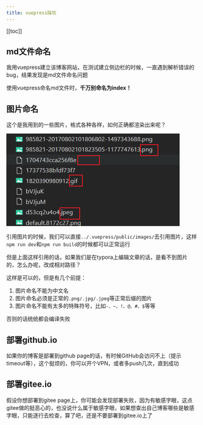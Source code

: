 ```yaml
---
title: vuepress踩坑
---
```


[[toc]]

## md文件命名

我用vuepress建立该博客网站，在测试建立侧边栏的时候，一直遇到解析错误的bug，结果发现是md文件命名问题

使用vuepress命名md文件时，**千万别命名为index！**

## 图片命名

这个是我用到的一些图片，格式各种各样，如何正确都渲染出来呢？

![image-20210919012015024](../../.vuepress/public/images/image-20210919012015024.png)

引用图片的时候，我们可以直接`../.vuepress/public/images/`去引用图片，这样`npm run dev`和`npm run build`的时候都可以正常运行

但是上面这样引用的话，如果我们是在typora上编辑文章的话，是看不到图片的，怎么办呢，改成相对路径？

这样是可以的，但是有几个前提：

1. 图片命名不能为中文名
2. 图片命名必须是正常的`.png/.jpg/.jpeg`等正常后缀的图片
3. 图片命名不能有太多的特殊符号，比如`-、~、!、@、#、$`等等

否则的话统统都会编译失败

## 部署github.io

如果你的博客是部署到github page的话，有时候GitHub会访问不上（提示timeout等），这个挺烦的，你可以开个VPN，或者多push几次，直到成功

## 部署gitee.io

假设你想部署到gitee page上，你可能会发现部署失败，因为有敏感字眼，这点gitee做的挺恶心的，也没说什么属于敏感字眼，如果想查出自己博客哪些是敏感字眼，只能逐行去检查，算了吧，还是不要部署到gitee.io上了



